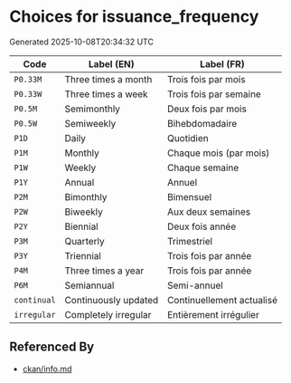 # Choices for issuance_frequency

Generated 2025-10-08T20:34:32 UTC

| Code | Label (EN) | Label (FR) |
|------|------------|------------|
| `P0.33M` | Three times a month | Trois fois par mois |
| `P0.33W` | Three times a week | Trois fois par semaine |
| `P0.5M` | Semimonthly | Deux fois par mois |
| `P0.5W` | Semiweekly | Bihebdomadaire |
| `P1D` | Daily | Quotidien |
| `P1M` | Monthly | Chaque mois (par mois) |
| `P1W` | Weekly | Chaque semaine |
| `P1Y` | Annual | Annuel |
| `P2M` | Bimonthly | Bimensuel |
| `P2W` | Biweekly | Aux deux semaines |
| `P2Y` | Biennial | Deux fois année |
| `P3M` | Quarterly | Trimestriel |
| `P3Y` | Triennial | Trois fois par année |
| `P4M` | Three times a year | Trois fois par année |
| `P6M` | Semiannual | Semi-annuel |
| `continual` | Continuously updated | Continuellement actualisé |
| `irregular` | Completely irregular | Entièrement irrégulier |


## Referenced By

- [ckan/info.md](../ckan/info.md)
